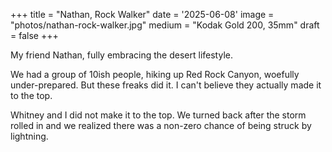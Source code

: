 +++
title = "Nathan, Rock Walker"
date = '2025-06-08'
image = "photos/nathan-rock-walker.jpg"
medium = "Kodak Gold 200, 35mm"
draft = false
+++

My friend Nathan, fully embracing the desert lifestyle.

We had a group of 10ish people, hiking up Red Rock Canyon, woefully under-prepared. But these freaks did it. I can't
believe they actually made it to the top.

Whitney and I did not make it to the top. We turned back after the storm rolled in and we realized there was a non-zero
chance of being struck by lightning.